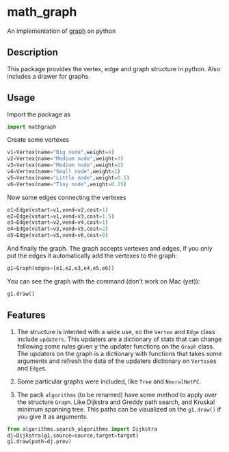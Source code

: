 # math_graph
 An implementation of [graph](https://en.wikipedia.org/wiki/Graph_(discrete_mathematics)) on python

## Description

This package provides the vertex, edge and graph structure in python. Also includes a drawer for graphs.

## Usage

Import the package as

```python
import mathgraph
```

Create some vertexes

```python
v1=Vertex(name="Big node",weight=4)
v2=Vertex(name="Medium node",weight=3)
v3=Vertex(name="Medium node",weight=2)
v4=Vertex(name="Small node",weight=1)
v5=Vertex(name="Little node",weight=0.5)
v6=Vertex(name="Tiny node",weight=0.25)
```

Now some edges connecting the vertexes

```python
e1=Edge(vstart=v1,vend=v2,cost=1)
e2=Edge(vstart=v1,vend=v3,cost=1.5)
e3=Edge(vstart=v2,vend=v4,cost=1)
e4=Edge(vstart=v3,vend=v5,cost=2)
e5=Edge(vstart=v5,vend=v6,cost=0)
```

And finally the graph. The graph accepts vertexes and edges, if you only put the edges it automatically add the vertexes to the graph:

```python
g1=Graph(edges=[e1,e2,e3,e4,e5,e6])
```

You can see the graph with the command (don't work on Mac (yet)):

```python
g1.draw()
```

## Features

1. The structure is intented with a wide use, so the `Vertex` and `Edge` class include `updaters`. This updaters are a dictionary of stats that can change following some rules given y the updater functions on the `Graph` class. The updaters on the graph is a dictionary with functions that takes some arguments and refresh the data of the updaters dictionary on `Vertex`es and `Edge`s.

2. Some particular graphs were included, like `Tree` and `NeuralNetFC`.

3. The pack `algorithms` (to be renamed) have some method to apply over the structure `Graph`. Like Dijkstra and Greddy path search, and Kruskal minimum spanning tree. This paths can be visualized on the `g1.draw()` if you give it as arguments.

```python
from algorithms.search_algorithms import Dijkstra
dj=Dijkstra(g1,source=source,target=target)
g1.draw(path=dj.prev)
```
